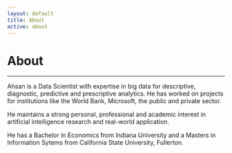 ```yaml
---
layout: default
title: About
active: about
---
```


<p><h1>About</h1></p>

___

Ahsan is a Data Scientist with expertise in big data for descriptive, diagnostic, predictive and prescriptive analytics. He has worked on projects for institutions like the World Bank, Microsoft, the public and private sector. 

He maintains a strong personal, professional and academic interest in artificial intelligence research and real-world application.

He has a Bachelor in Economics from Indiana University and a Masters in Information Sytems from California State University, Fullerton. 

 
